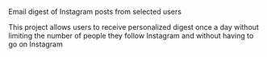 Email digest of Instagram posts from selected users

This project allows users to receive personalized digest once a day without limiting the number of people they follow Instagram and without having to go on Instagram
